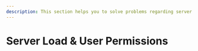 ```yaml
---
description: This section helps you to solve problems regarding server information and user permissions load.
---
```


# Server Load & User Permissions

